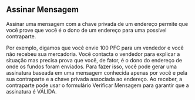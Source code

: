 ## Assinar Mensagem

Assinar uma mensagem com a chave privada de um endereço permite que você prove que você é o dono de um endereço para uma possível contraparte.

Por exemplo, digamos que você envie 100 PFC para um vendedor e você não recebeu sua mercadoria. Você contacta o vendedor para explicar a situação mas precisa prova que você, de fator, é o dono do endereço de onde os fundos foram enviados. Para fazer isso, você pode gerar uma assinatura baseada em uma mensagem conhecida apenas por você e pela sua contraparte e a chave privada associada ao endereço. Ao receber, a contraparte pode usar o formulário Verificar Mensagem  para garantir que a assinatura é VÁLIDA.
